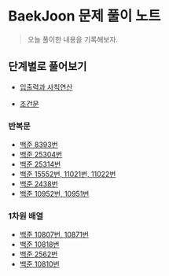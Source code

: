 # BaekJoon 문제 풀이 노트

> 오늘 풀이한 내용을 기록해보자.

## 단계별로 풀어보기

- [입출력과 사칙연산](https://github.com/luenarstery04/TIL/blob/main/BaekJoon/1%EB%8B%A8%EA%B3%84_%EC%9E%85%EC%B6%9C%EB%A0%A5%EA%B3%BC%EC%82%AC%EC%B9%99%EC%97%B0%EC%82%B0/BJ_basic.md)

- [조건문](https://github.com/luenarstery04/TIL/blob/main/BaekJoon/2%EB%8B%A8%EA%B3%84_%EC%A1%B0%EA%B1%B4%EB%AC%B8/BJ_condition.md)

### 반복문

- [백준 8393번](https://github.com/luenarstery04/TIL/blob/main/BaekJoon/3%EB%8B%A8%EA%B3%84_%EB%B0%98%EB%B3%B5%EB%AC%B8/BJ_8393.md)
- [백준 25304번](https://github.com/luenarstery04/TIL/blob/main/BaekJoon/3%EB%8B%A8%EA%B3%84_%EB%B0%98%EB%B3%B5%EB%AC%B8/BJ_25304.md)
- [백준 25314번](https://github.com/luenarstery04/TIL/blob/main/BaekJoon/3%EB%8B%A8%EA%B3%84_%EB%B0%98%EB%B3%B5%EB%AC%B8/BJ_25314.md)
- [백준 15552번, 11021번, 11022번](https://github.com/luenarstery04/TIL/blob/main/BaekJoon/3%EB%8B%A8%EA%B3%84_%EB%B0%98%EB%B3%B5%EB%AC%B8/BJ_15552.md)
- [백준 2438번](https://github.com/luenarstery04/TIL/blob/main/BaekJoon/3%EB%8B%A8%EA%B3%84_%EB%B0%98%EB%B3%B5%EB%AC%B8/BJ_2438.md)
- [백준 10952번, 10951번](https://github.com/luenarstery04/TIL/blob/main/BaekJoon/3%EB%8B%A8%EA%B3%84_%EB%B0%98%EB%B3%B5%EB%AC%B8/BJ_10952.md)

### 1차원 배열

- [백준 10807번, 10871번](https://github.com/luenarstery04/TIL/blob/main/BaekJoon/4%EB%8B%A8%EA%B3%84_1%EC%B0%A8%EC%9B%90%20%EB%B0%B0%EC%97%B4/BJ_10807.md)
- [백준 10818번]()
- [백준 2562번]()
- [백준 10810번]()